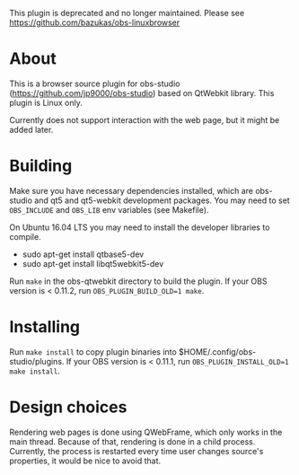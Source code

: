 This plugin is deprecated and no longer maintained. Please see https://github.com/bazukas/obs-linuxbrowser

# About

This is a browser source plugin for obs-studio (https://github.com/jp9000/obs-studio) based
on QtWebkit library. This plugin is Linux only.

Currently does not support interaction with the web page, but it might be added later.

# Building

Make sure you have necessary dependencies installed, which are obs-studio and qt5 and qt5-webkit
development packages. You may need to set `OBS_INCLUDE` and `OBS_LIB` env variables (see Makefile).

On Ubuntu 16.04 LTS you may need to install the developer libraries to compile.
  - sudo apt-get install qtbase5-dev
  - sudo apt-get install libqt5webkit5-dev

Run `make` in the obs-qtwebkit directory to build the plugin.
If your OBS version is < 0.11.2, run `OBS_PLUGIN_BUILD_OLD=1 make`.

# Installing

Run `make install` to copy plugin binaries into $HOME/.config/obs-studio/plugins.
If your OBS version is < 0.11.1, run `OBS_PLUGIN_INSTALL_OLD=1 make install`.

# Design choices

Rendering web pages is done using QWebFrame, which only works in the main thread. Because of that,
rendering is done in a child process. Currently, the process is restarted every time user changes
source's properties, it would be nice to avoid that.
